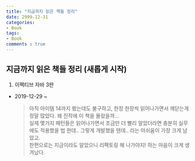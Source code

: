 ```yaml
---
title: "지금까지 읽은 책들 정리"
date: 2999-12-31
categories: 
- Book
tags:
- Book
comments : true
---
```


## 지금까지 읽은 책들 정리 (새롭게 시작)

1. 이펙티브 자바 3판 
  - 2019-12-29 ~
    > 아직 아이템 14까지 봤는데도 불구하고, 한장 한장씩 읽어나가면서 깨닫는게 정말 많았다. 왜 진작에 이 책을 몰랐을까...        
      실제 몇가지 패턴들은 읽어나가면서 조금만 더 빨리 알았더라면 충분히 실무에도 적용했을 법 한데.. 그렇게 개발했을 텐데.. 라는 아쉬움이 가장 크게 남았고.       
      한편으로는 지금이라도 알았으니 리팩토링 해 나가야지! 하는 마음이 크게 생겨났다.    
      
